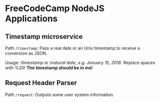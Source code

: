 # FreeCodeCamp NodeJS Applications

## Timestamp microservice
Path `/timestamp`: Pass a real date or an Unix timestamp to receive a conversion as JSON.

Usage: /<em>timestamp</em> or /<em>natural date, e.g. January 15, 2016</em>. Replace spaces with \%20! <strong>The timestamp should be in ms!</strong>

## Request Header Parser
Path `/request`: Outputs some user system information.
